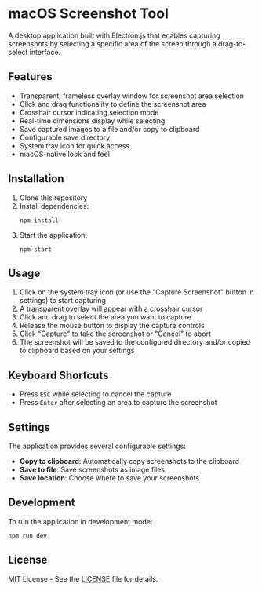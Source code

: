 # macOS Screenshot Tool

A desktop application built with Electron.js that enables capturing screenshots by selecting a specific area of the screen through a drag-to-select interface.

## Features

- Transparent, frameless overlay window for screenshot area selection
- Click and drag functionality to define the screenshot area
- Crosshair cursor indicating selection mode
- Real-time dimensions display while selecting
- Save captured images to a file and/or copy to clipboard
- Configurable save directory
- System tray icon for quick access
- macOS-native look and feel

## Installation

1. Clone this repository
2. Install dependencies:
   ```
   npm install
   ```
3. Start the application:
   ```
   npm start
   ```

## Usage

1. Click on the system tray icon (or use the "Capture Screenshot" button in settings) to start capturing
2. A transparent overlay will appear with a crosshair cursor
3. Click and drag to select the area you want to capture
4. Release the mouse button to display the capture controls
5. Click "Capture" to take the screenshot or "Cancel" to abort
6. The screenshot will be saved to the configured directory and/or copied to clipboard based on your settings

## Keyboard Shortcuts

- Press `ESC` while selecting to cancel the capture
- Press `Enter` after selecting an area to capture the screenshot

## Settings

The application provides several configurable settings:

- **Copy to clipboard**: Automatically copy screenshots to the clipboard
- **Save to file**: Save screenshots as image files
- **Save location**: Choose where to save your screenshots

## Development

To run the application in development mode:

```
npm run dev
```

## License

MIT License - See the [LICENSE](LICENSE) file for details. 